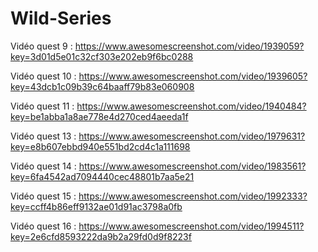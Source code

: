 # Wild-Series
Vidéo quest 9 : https://www.awesomescreenshot.com/video/1939059?key=3d01d5e01c32cf303e202eb9f6bc0288

Vidéo quest 10 : https://www.awesomescreenshot.com/video/1939605?key=43dcb1c09b39c64baaff79b83e060908

Vidéo quest 11 : https://www.awesomescreenshot.com/video/1940484?key=be1abba1a8ae778e4d270ced4aeeda1f

Vidéo quest 13 : https://www.awesomescreenshot.com/video/1979631?key=e8b607ebbd940e551bd2cd4c1a111698

Vidéo quest 14 : https://www.awesomescreenshot.com/video/1983561?key=6fa4542ad7094440cec48801b7aa5e21

Vidéo quest 15 : https://www.awesomescreenshot.com/video/1992333?key=ccff4b86eff9132ae01d91ac3798a0fb

Vidéo quest 16 : https://www.awesomescreenshot.com/video/1994511?key=2e6cfd8593222da9b2a29fd0d9f8223f